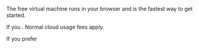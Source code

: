 The free virtual machine runs in your browser and is the fastest way to get started.

If you . Normal cloud usage fees apply.

If you prefer 
